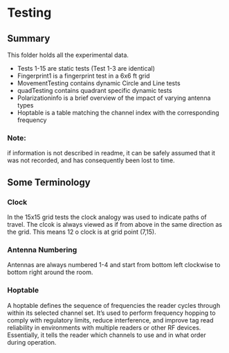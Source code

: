 # Testing
## Summary
This folder holds all the experimental data. 
- Tests 1-15 are static tests (Test 1-3 are identical)
- Fingerprint1 is a fingerprint test in a 6x6 ft grid
- MovementTesting contains dynamic Circle and Line tests 
- quadTesting contains quadrant specific dynamic tests
- Polarizationinfo is a brief overview of the impact of varying antenna types
- Hoptable is a table matching the channel index with the corresponding frequency

### Note: 
if information is not described in readme, it can be safely assumed that it was not recorded, and has consequently been lost to time. 

## Some Terminology
### Clock
In the 15x15 grid tests the clock analogy was used to indicate paths of travel. The clcok is always viewed as if from above in the same direction as the grid. This means 12 o clock is at grid point (7,15). 
### Antenna Numbering
Antennas are always numbered 1-4 and start from bottom left clockwise to bottom right around the room.
### Hoptable
A hoptable defines the sequence of frequencies the reader cycles through within its selected channel set. It’s used to perform frequency hopping to comply with regulatory limits, reduce interference, and improve tag read reliability in environments with multiple readers or other RF devices. Essentially, it tells the reader which channels to use and in what order during operation. 
